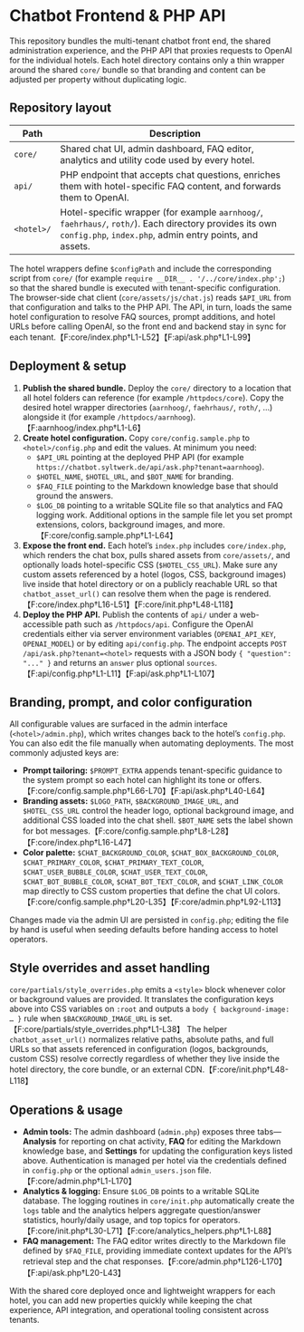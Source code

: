 # Chatbot Frontend & PHP API

This repository bundles the multi-tenant chatbot front end, the shared administration
experience, and the PHP API that proxies requests to OpenAI for the individual hotels.
Each hotel directory contains only a thin wrapper around the shared `core/` bundle so
that branding and content can be adjusted per property without duplicating logic.

## Repository layout

| Path | Description |
| ---- | ----------- |
| `core/` | Shared chat UI, admin dashboard, FAQ editor, analytics and utility code used by every hotel. |
| `api/` | PHP endpoint that accepts chat questions, enriches them with hotel-specific FAQ content, and forwards them to OpenAI. |
| `<hotel>/` | Hotel-specific wrapper (for example `aarnhoog/`, `faehrhaus/`, `roth/`). Each directory provides its own `config.php`, `index.php`, admin entry points, and assets. |

The hotel wrappers define `$configPath` and include the corresponding script from
`core/` (for example `require __DIR__ . '/../core/index.php';`) so that the shared
bundle is executed with tenant-specific configuration. The browser-side chat client
(`core/assets/js/chat.js`) reads `$API_URL` from that configuration and talks to the
PHP API. The API, in turn, loads the same hotel configuration to resolve FAQ sources,
prompt additions, and hotel URLs before calling OpenAI, so the front end and backend
stay in sync for each tenant.【F:core/index.php†L1-L52】【F:api/ask.php†L1-L99】

## Deployment & setup

1. **Publish the shared bundle.** Deploy the `core/` directory to a location that all
   hotel folders can reference (for example `/httpdocs/core`). Copy the desired hotel
   wrapper directories (`aarnhoog/`, `faehrhaus/`, `roth/`, …) alongside it (for
   example `/httpdocs/aarnhoog`).【F:aarnhoog/index.php†L1-L6】
2. **Create hotel configuration.** Copy `core/config.sample.php` to
   `<hotel>/config.php` and edit the values. At minimum you need:
   - `$API_URL` pointing at the deployed PHP API (for example
     `https://chatbot.syltwerk.de/api/ask.php?tenant=aarnhoog`).
   - `$HOTEL_NAME`, `$HOTEL_URL`, and `$BOT_NAME` for branding.
   - `$FAQ_FILE` pointing to the Markdown knowledge base that should ground the
     answers.
   - `$LOG_DB` pointing to a writable SQLite file so that analytics and FAQ logging
     work.
   Additional options in the sample file let you set prompt extensions, colors,
   background images, and more.【F:core/config.sample.php†L1-L64】
3. **Expose the front end.** Each hotel’s `index.php` includes `core/index.php`, which
   renders the chat box, pulls shared assets from `core/assets/`, and optionally loads
   hotel-specific CSS (`$HOTEL_CSS_URL`). Make sure any custom assets referenced by a
   hotel (logos, CSS, background images) live inside that hotel directory or on a
   publicly reachable URL so that `chatbot_asset_url()` can resolve them when the page
   is rendered.【F:core/index.php†L16-L51】【F:core/init.php†L48-L118】
4. **Deploy the PHP API.** Publish the contents of `api/` under a web-accessible path
   such as `/httpdocs/api`. Configure the OpenAI credentials either via server
   environment variables (`OPENAI_API_KEY`, `OPENAI_MODEL`) or by editing
   `api/config.php`. The endpoint accepts `POST /api/ask.php?tenant=<hotel>` requests
   with a JSON body `{ "question": "..." }` and returns an `answer` plus optional
   `sources`.【F:api/config.php†L1-L11】【F:api/ask.php†L1-L107】

## Branding, prompt, and color configuration

All configurable values are surfaced in the admin interface (`<hotel>/admin.php`),
which writes changes back to the hotel’s `config.php`. You can also edit the file
manually when automating deployments. The most commonly adjusted keys are:

- **Prompt tailoring:** `$PROMPT_EXTRA` appends tenant-specific guidance to the system
  prompt so each hotel can highlight its tone or offers.【F:core/config.sample.php†L66-L70】【F:api/ask.php†L40-L64】
- **Branding assets:** `$LOGO_PATH`, `$BACKGROUND_IMAGE_URL`, and `$HOTEL_CSS_URL`
  control the header logo, optional background image, and additional CSS loaded into
  the chat shell. `$BOT_NAME` sets the label shown for bot messages.【F:core/config.sample.php†L8-L28】【F:core/index.php†L16-L47】
- **Color palette:** `$CHAT_BACKGROUND_COLOR`, `$CHAT_BOX_BACKGROUND_COLOR`,
  `$CHAT_PRIMARY_COLOR`, `$CHAT_PRIMARY_TEXT_COLOR`, `$CHAT_USER_BUBBLE_COLOR`,
  `$CHAT_USER_TEXT_COLOR`, `$CHAT_BOT_BUBBLE_COLOR`, `$CHAT_BOT_TEXT_COLOR`, and
  `$CHAT_LINK_COLOR` map directly to CSS custom properties that define the chat UI
  colors.【F:core/config.sample.php†L20-L35】【F:core/admin.php†L92-L113】

Changes made via the admin UI are persisted in `config.php`; editing the file by hand
is useful when seeding defaults before handing access to hotel operators.

## Style overrides and asset handling

`core/partials/style_overrides.php` emits a `<style>` block whenever color or
background values are provided. It translates the configuration keys above into CSS
variables on `:root` and outputs a `body { background-image: … }` rule when
`$BACKGROUND_IMAGE_URL` is set.【F:core/partials/style_overrides.php†L1-L38】 The helper
`chatbot_asset_url()` normalizes relative paths, absolute paths, and full URLs so that
assets referenced in configuration (logos, backgrounds, custom CSS) resolve correctly
regardless of whether they live inside the hotel directory, the core bundle, or an
external CDN.【F:core/init.php†L48-L118】

## Operations & usage

- **Admin tools:** The admin dashboard (`admin.php`) exposes three tabs—**Analysis**
  for reporting on chat activity, **FAQ** for editing the Markdown knowledge base, and
  **Settings** for updating the configuration keys listed above. Authentication is
  managed per hotel via the credentials defined in `config.php` or the optional
  `admin_users.json` file.【F:core/admin.php†L1-L170】
- **Analytics & logging:** Ensure `$LOG_DB` points to a writable SQLite database. The
  logging routines in `core/init.php` automatically create the `logs` table and the
  analytics helpers aggregate question/answer statistics, hourly/daily usage, and top
  topics for operators.【F:core/init.php†L30-L71】【F:core/analytics_helpers.php†L1-L88】
- **FAQ management:** The FAQ editor writes directly to the Markdown file defined by
  `$FAQ_FILE`, providing immediate context updates for the API’s retrieval step and the
  chat responses.【F:core/admin.php†L126-L170】【F:api/ask.php†L20-L43】

With the shared core deployed once and lightweight wrappers for each hotel, you can
add new properties quickly while keeping the chat experience, API integration, and
operational tooling consistent across tenants.
